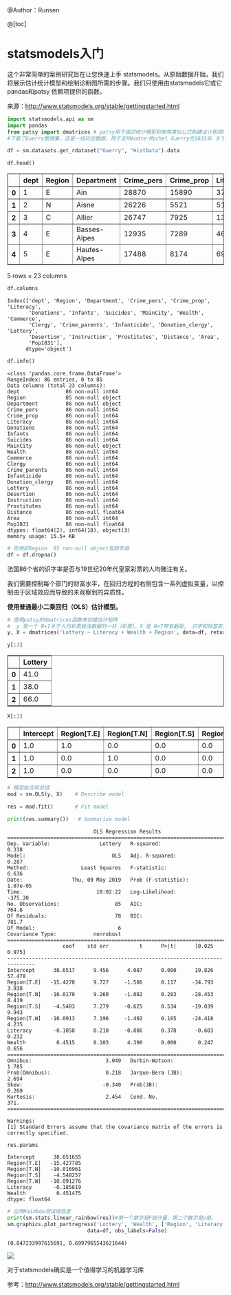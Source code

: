 ﻿

@Author：Runsen


@[toc]

# statsmodels入门
这个非常简单的案例研究旨在让您快速上手 statsmodels。从原始数据开始，我们将展示估计统计模型和绘制诊断图所需的步骤。我们只使用由statsmodels它或它pandas和patsy 依赖项提供的函数。

来源：http://www.statsmodels.org/stable/gettingstarted.html



```python
import statsmodels.api as sm
import pandas
from patsy import dmatrices # patsy用于描述统计模型和使用类似公式构建设计矩阵R
#下载了Guerry数据集，这是一组历史数据，用于支持Andre-Michel Guerry在1833年 关于法国道德统计的论文。

df = sm.datasets.get_rdataset("Guerry", "HistData").data
```


```python
df.head()
```




<div>
<style scoped>
    .dataframe tbody tr th:only-of-type {
        vertical-align: middle;
    }

    .dataframe tbody tr th {
        vertical-align: top;
    }

    .dataframe thead th {
        text-align: right;
    }
</style>
<table border="1" class="dataframe">
  <thead>
    <tr style="text-align: right;">
      <th></th>
      <th>dept</th>
      <th>Region</th>
      <th>Department</th>
      <th>Crime_pers</th>
      <th>Crime_prop</th>
      <th>Literacy</th>
      <th>Donations</th>
      <th>Infants</th>
      <th>Suicides</th>
      <th>MainCity</th>
      <th>...</th>
      <th>Crime_parents</th>
      <th>Infanticide</th>
      <th>Donation_clergy</th>
      <th>Lottery</th>
      <th>Desertion</th>
      <th>Instruction</th>
      <th>Prostitutes</th>
      <th>Distance</th>
      <th>Area</th>
      <th>Pop1831</th>
    </tr>
  </thead>
  <tbody>
    <tr>
      <th>0</th>
      <td>1</td>
      <td>E</td>
      <td>Ain</td>
      <td>28870</td>
      <td>15890</td>
      <td>37</td>
      <td>5098</td>
      <td>33120</td>
      <td>35039</td>
      <td>2:Med</td>
      <td>...</td>
      <td>71</td>
      <td>60</td>
      <td>69</td>
      <td>41</td>
      <td>55</td>
      <td>46</td>
      <td>13</td>
      <td>218.372</td>
      <td>5762</td>
      <td>346.03</td>
    </tr>
    <tr>
      <th>1</th>
      <td>2</td>
      <td>N</td>
      <td>Aisne</td>
      <td>26226</td>
      <td>5521</td>
      <td>51</td>
      <td>8901</td>
      <td>14572</td>
      <td>12831</td>
      <td>2:Med</td>
      <td>...</td>
      <td>4</td>
      <td>82</td>
      <td>36</td>
      <td>38</td>
      <td>82</td>
      <td>24</td>
      <td>327</td>
      <td>65.945</td>
      <td>7369</td>
      <td>513.00</td>
    </tr>
    <tr>
      <th>2</th>
      <td>3</td>
      <td>C</td>
      <td>Allier</td>
      <td>26747</td>
      <td>7925</td>
      <td>13</td>
      <td>10973</td>
      <td>17044</td>
      <td>114121</td>
      <td>2:Med</td>
      <td>...</td>
      <td>46</td>
      <td>42</td>
      <td>76</td>
      <td>66</td>
      <td>16</td>
      <td>85</td>
      <td>34</td>
      <td>161.927</td>
      <td>7340</td>
      <td>298.26</td>
    </tr>
    <tr>
      <th>3</th>
      <td>4</td>
      <td>E</td>
      <td>Basses-Alpes</td>
      <td>12935</td>
      <td>7289</td>
      <td>46</td>
      <td>2733</td>
      <td>23018</td>
      <td>14238</td>
      <td>1:Sm</td>
      <td>...</td>
      <td>70</td>
      <td>12</td>
      <td>37</td>
      <td>80</td>
      <td>32</td>
      <td>29</td>
      <td>2</td>
      <td>351.399</td>
      <td>6925</td>
      <td>155.90</td>
    </tr>
    <tr>
      <th>4</th>
      <td>5</td>
      <td>E</td>
      <td>Hautes-Alpes</td>
      <td>17488</td>
      <td>8174</td>
      <td>69</td>
      <td>6962</td>
      <td>23076</td>
      <td>16171</td>
      <td>1:Sm</td>
      <td>...</td>
      <td>22</td>
      <td>23</td>
      <td>64</td>
      <td>79</td>
      <td>35</td>
      <td>7</td>
      <td>1</td>
      <td>320.280</td>
      <td>5549</td>
      <td>129.10</td>
    </tr>
  </tbody>
</table>
<p>5 rows × 23 columns</p>
</div>




```python
df.columns
```




    Index(['dept', 'Region', 'Department', 'Crime_pers', 'Crime_prop', 'Literacy',
           'Donations', 'Infants', 'Suicides', 'MainCity', 'Wealth', 'Commerce',
           'Clergy', 'Crime_parents', 'Infanticide', 'Donation_clergy', 'Lottery',
           'Desertion', 'Instruction', 'Prostitutes', 'Distance', 'Area',
           'Pop1831'],
          dtype='object')




```python
df.info()
```

    <class 'pandas.core.frame.DataFrame'>
    RangeIndex: 86 entries, 0 to 85
    Data columns (total 23 columns):
    dept               86 non-null int64
    Region             85 non-null object
    Department         86 non-null object
    Crime_pers         86 non-null int64
    Crime_prop         86 non-null int64
    Literacy           86 non-null int64
    Donations          86 non-null int64
    Infants            86 non-null int64
    Suicides           86 non-null int64
    MainCity           86 non-null object
    Wealth             86 non-null int64
    Commerce           86 non-null int64
    Clergy             86 non-null int64
    Crime_parents      86 non-null int64
    Infanticide        86 non-null int64
    Donation_clergy    86 non-null int64
    Lottery            86 non-null int64
    Desertion          86 non-null int64
    Instruction        86 non-null int64
    Prostitutes        86 non-null int64
    Distance           86 non-null float64
    Area               86 non-null int64
    Pop1831            86 non-null float64
    dtypes: float64(2), int64(18), object(3)
    memory usage: 15.5+ KB
    


```python
# 在地区Region  85 non-null object有缺失值
df = df.dropna()
```

法国86个省的识字率是否与19世纪20年代皇家彩票的人均赌注有关。

我们需要控制每个部门的财富水平，在回归方程的右侧包含一系列虚拟变量，以控制由于区域效应而导致的未观察到的异质性。


**使用普通最小二乘回归（OLS）估计模型。**






```python
# 使用patsy的dmatrices函数来创建设计矩阵
#  y 是一个 N×1关于人均彩票投注数据的一栏（彩票）。X 是 N×7带有截距， 识字和财富变量，以及4个区域二进制变量
y, X = dmatrices('Lottery ~ Literacy + Wealth + Region', data=df, return_type='dataframe')
```


```python
y[:3]
```




<div>
<style scoped>
    .dataframe tbody tr th:only-of-type {
        vertical-align: middle;
    }

    .dataframe tbody tr th {
        vertical-align: top;
    }

    .dataframe thead th {
        text-align: right;
    }
</style>
<table border="1" class="dataframe">
  <thead>
    <tr style="text-align: right;">
      <th></th>
      <th>Lottery</th>
    </tr>
  </thead>
  <tbody>
    <tr>
      <th>0</th>
      <td>41.0</td>
    </tr>
    <tr>
      <th>1</th>
      <td>38.0</td>
    </tr>
    <tr>
      <th>2</th>
      <td>66.0</td>
    </tr>
  </tbody>
</table>
</div>




```python
X[:3]
```




<div>
<style scoped>
    .dataframe tbody tr th:only-of-type {
        vertical-align: middle;
    }

    .dataframe tbody tr th {
        vertical-align: top;
    }

    .dataframe thead th {
        text-align: right;
    }
</style>
<table border="1" class="dataframe">
  <thead>
    <tr style="text-align: right;">
      <th></th>
      <th>Intercept</th>
      <th>Region[T.E]</th>
      <th>Region[T.N]</th>
      <th>Region[T.S]</th>
      <th>Region[T.W]</th>
      <th>Literacy</th>
      <th>Wealth</th>
    </tr>
  </thead>
  <tbody>
    <tr>
      <th>0</th>
      <td>1.0</td>
      <td>1.0</td>
      <td>0.0</td>
      <td>0.0</td>
      <td>0.0</td>
      <td>37.0</td>
      <td>73.0</td>
    </tr>
    <tr>
      <th>1</th>
      <td>1.0</td>
      <td>0.0</td>
      <td>1.0</td>
      <td>0.0</td>
      <td>0.0</td>
      <td>51.0</td>
      <td>22.0</td>
    </tr>
    <tr>
      <th>2</th>
      <td>1.0</td>
      <td>0.0</td>
      <td>0.0</td>
      <td>0.0</td>
      <td>0.0</td>
      <td>13.0</td>
      <td>61.0</td>
    </tr>
  </tbody>
</table>
</div>




```python
# 模型拟合和总结
mod = sm.OLS(y, X)    # Describe model

res = mod.fit()       # Fit model

print(res.summary())   # Summarize model
```

                                OLS Regression Results                            
    ==============================================================================
    Dep. Variable:                Lottery   R-squared:                       0.338
    Model:                            OLS   Adj. R-squared:                  0.287
    Method:                 Least Squares   F-statistic:                     6.636
    Date:                Thu, 09 May 2019   Prob (F-statistic):           1.07e-05
    Time:                        18:02:22   Log-Likelihood:                -375.30
    No. Observations:                  85   AIC:                             764.6
    Df Residuals:                      78   BIC:                             781.7
    Df Model:                           6                                         
    Covariance Type:            nonrobust                                         
    ===============================================================================
                      coef    std err          t      P>|t|      [0.025      0.975]
    -------------------------------------------------------------------------------
    Intercept      38.6517      9.456      4.087      0.000      19.826      57.478
    Region[T.E]   -15.4278      9.727     -1.586      0.117     -34.793       3.938
    Region[T.N]   -10.0170      9.260     -1.082      0.283     -28.453       8.419
    Region[T.S]    -4.5483      7.279     -0.625      0.534     -19.039       9.943
    Region[T.W]   -10.0913      7.196     -1.402      0.165     -24.418       4.235
    Literacy       -0.1858      0.210     -0.886      0.378      -0.603       0.232
    Wealth          0.4515      0.103      4.390      0.000       0.247       0.656
    ==============================================================================
    Omnibus:                        3.049   Durbin-Watson:                   1.785
    Prob(Omnibus):                  0.218   Jarque-Bera (JB):                2.694
    Skew:                          -0.340   Prob(JB):                        0.260
    Kurtosis:                       2.454   Cond. No.                         371.
    ==============================================================================
    
    Warnings:
    [1] Standard Errors assume that the covariance matrix of the errors is correctly specified.
    


```python
res.params
```




    Intercept      38.651655
    Region[T.E]   -15.427785
    Region[T.N]   -10.016961
    Region[T.S]    -4.548257
    Region[T.W]   -10.091276
    Literacy       -0.185819
    Wealth          0.451475
    dtype: float64




```python
# 应用Rainbow测试线性度
print(sm.stats.linear_rainbow(res))#第一个数字是F统计量，第二个数字是p值。
sm.graphics.plot_partregress('Lottery', 'Wealth', ['Region', 'Literacy'],
                          data=df, obs_labels=False)
```

    (0.847233997615691, 0.6997965543621644)
    






![](https://img-blog.csdnimg.cn/20190509180722494.png)

对于statsmodels确实是一个值得学习的机器学习库

参考：http://www.statsmodels.org/stable/gettingstarted.html
